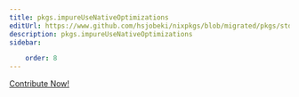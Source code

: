 ```yaml
---
title: pkgs.impureUseNativeOptimizations
editUrl: https://www.github.com/hsjobeki/nixpkgs/blob/migrated/pkgs/stdenv/adapters.nix#L219C34
description: pkgs.impureUseNativeOptimizations
sidebar:

    order: 8
---
```


<a href="https://www.github.com/hsjobeki/nixpkgs/blob/migrated/pkgs/stdenv/adapters.nix#L219C34">Contribute Now!</a>



